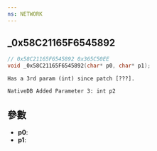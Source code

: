 ```yaml
---
ns: NETWORK
---
```

## _0x58C21165F6545892

```c
// 0x58C21165F6545892 0x365C50EE
void _0x58C21165F6545892(char* p0, char* p1);
```

```
Has a 3rd param (int) since patch [???].  
```

```
NativeDB Added Parameter 3: int p2
```

## 參數
* **p0**: 
* **p1**: 


